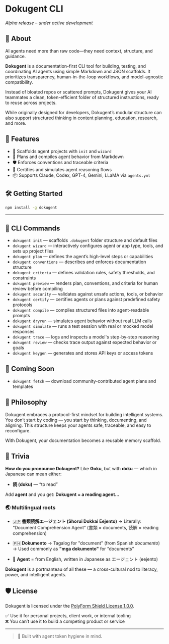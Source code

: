 # Dokugent CLI

*Alpha release – under active development*

## 🧬 About

AI agents need more than raw code—they need context, structure, and guidance.

**Dokugent** is a documentation-first CLI tool for building, testing, and coordinating AI agents using simple Markdown and JSON scaffolds. It prioritizes transparency, human-in-the-loop workflows, and model-agnostic compatibility.

Instead of bloated repos or scattered prompts, Dokugent gives your AI teammates a clean, token-efficient folder of structured instructions, ready to reuse across projects.

While originally designed for developers, Dokugent’s modular structure can also support structured thinking in content planning, education, research, and more.

## 🚀 Features

- 📁 Scaffolds agent projects with `init` and `wizard`
- 🧠 Plans and compiles agent behavior from Markdown
- 🛡️ Enforces conventions and traceable criteria
- 🔐 Certifies and simulates agent reasoning flows
- 📦 Supports Claude, Codex, GPT-4, Gemini, LLaMA via `agents.yml`

## 🛠 Getting Started

```bash
npm install -g dokugent
```

---

## 🔧 CLI Commands

- `dokugent init` — scaffolds `.dokugent` folder structure and default files
- `dokugent wizard` — interactively configures agent or app type, tools, and sets up project files
- `dokugent plan` — defines the agent’s high-level steps or capabilities
- `dokugent conventions` — describes and enforces documentation structure
- `dokugent criteria` — defines validation rules, safety thresholds, and constraints
- `dokugent preview` — renders plan, conventions, and criteria for human review before compiling
- `dokugent security` — validates against unsafe actions, tools, or behavior
- `dokugent certify` — certifies agents or plans against predefined safety protocols
- `dokugent compile` — compiles structured files into agent-readable prompts
- `dokugent dryrun` — simulates agent behavior without real LLM calls
- `dokugent simulate` — runs a test session with real or mocked model responses
- `dokugent trace` — logs and inspects a model's step-by-step reasoning
- `dokugent review` — checks trace output against expected behavior or goals
- `dokugent keygen` — generates and stores API keys or access tokens

## 🧪 Coming Soon

- `dokugent fetch` — download community-contributed agent plans and templates

## 🧱 Philosophy

Dokugent embraces a protocol-first mindset for building intelligent systems. You don’t start by coding — you start by thinking, documenting, and aligning. This structure keeps your agents safe, traceable, and easy to reconfigure.

With Dokugent, your documentation becomes a reusable memory scaffold.

## 📣 Trivia

**How do you pronounce Dokugent?**
Like **Goku**, but with **doku** — which in Japanese can mean either:

- **読 (doku)** — “to read”

Add **agent** and you get:
**Dokugent = a reading agent…**

### 🌏 Multilingual roots

- 🇯🇵 **書類読解エージェント (Shorui Dokkai Eejento)**
  → Literally: “Document Comprehension Agent”
  (書類 = documents, 読解 = reading comprehension)

- 🇵🇭 **Dokumento**
  → Tagalog for "document" (from Spanish *documento*)
  → Used commonly as **"mga dokumento"** for “documents”

- 🤖 **Agent** = from English, written in Japanese as エージェント (eejento)

**Dokugent** is a portmanteau of all these — a cross-cultural nod to literacy, power, and intelligent agents.

## 🛡 License

Dokugent is licensed under the [PolyForm Shield License 1.0.0](https://polyformproject.org/licenses/shield/1.0.0/).

✅ Use it for personal projects, client work, or internal tooling  
❌ You can’t use it to build a competing product or service

---

> 🧠 Built with agent token hygiene in mind.
